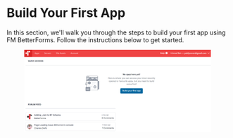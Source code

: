 # Build Your First App

In this section, we'll walk you through the steps to build your first app using FM BetterForms. Follow the instructions below to get started.

<figure><img src="../../../.gitbook/assets/image (19).png" alt=""><figcaption></figcaption></figure>
